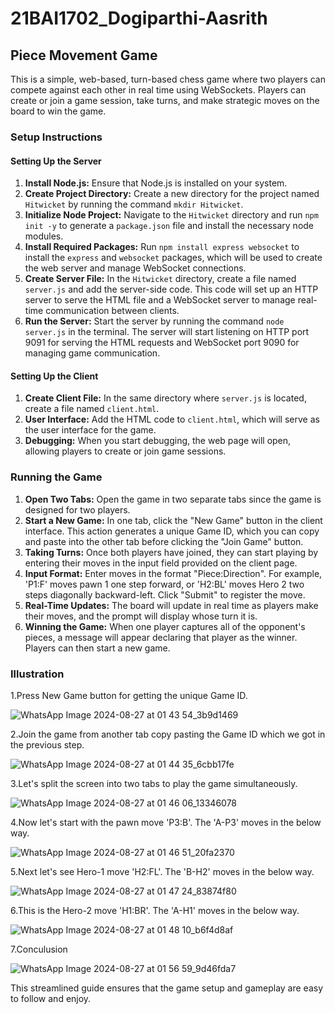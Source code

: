 # 21BAI1702_Dogiparthi-Aasrith

## Piece Movement Game

This is a simple, web-based, turn-based chess game where two players can compete against each other in real time using WebSockets. Players can create or join a game session, take turns, and make strategic moves on the board to win the game.

### Setup Instructions

#### Setting Up the Server

1. **Install Node.js:** Ensure that Node.js is installed on your system.
2. **Create Project Directory:** Create a new directory for the project named `Hitwicket` by running the command `mkdir Hitwicket`.
3. **Initialize Node Project:** Navigate to the `Hitwicket` directory and run `npm init -y` to generate a `package.json` file and install the necessary node modules.
4. **Install Required Packages:** Run `npm install express websocket` to install the `express` and `websocket` packages, which will be used to create the web server and manage WebSocket connections.
5. **Create Server File:** In the `Hitwicket` directory, create a file named `server.js` and add the server-side code. This code will set up an HTTP server to serve the HTML file and a WebSocket server to manage real-time communication between clients.
6. **Run the Server:** Start the server by running the command `node server.js` in the terminal. The server will start listening on HTTP port 9091 for serving the HTML requests and WebSocket port 9090 for managing game communication.

#### Setting Up the Client

1. **Create Client File:** In the same directory where `server.js` is located, create a file named `client.html`.
2. **User Interface:** Add the HTML code to `client.html`, which will serve as the user interface for the game.
3. **Debugging:** When you start debugging, the web page will open, allowing players to create or join game sessions.

### Running the Game

1. **Open Two Tabs:** Open the game in two separate tabs since the game is designed for two players.
2. **Start a New Game:** In one tab, click the "New Game" button in the client interface. This action generates a unique Game ID, which you can copy and paste into the other tab before clicking the "Join Game" button.
3. **Taking Turns:** Once both players have joined, they can start playing by entering their moves in the input field provided on the client page.
4. **Input Format:** Enter moves in the format "Piece:Direction". For example, 'P1:F' moves pawn 1 one step forward, or 'H2:BL' moves Hero 2 two steps diagonally backward-left. Click "Submit" to register the move.
5. **Real-Time Updates:** The board will update in real time as players make their moves, and the prompt will display whose turn it is.
6. **Winning the Game:** When one player captures all of the opponent's pieces, a message will appear declaring that player as the winner. Players can then start a new game.

### Illustration
1.Press New Game button for getting the unique Game ID.

![WhatsApp Image 2024-08-27 at 01 43 54_3b9d1469](https://github.com/user-attachments/assets/dc48ef0f-231d-4d21-a5de-e7e31b789daf)

2.Join the game from another tab copy pasting the Game ID which we got in the previous step.

![WhatsApp Image 2024-08-27 at 01 44 35_6cbb17fe](https://github.com/user-attachments/assets/97e65d25-cb73-4879-bb03-cbba52eb3dd1)

3.Let's split the screen into two tabs to play the game simultaneously.

![WhatsApp Image 2024-08-27 at 01 46 06_13346078](https://github.com/user-attachments/assets/ece325a7-3ff8-41fd-b56f-4a95f344572e)

4.Now let's start with the pawn move 'P3:B'. The 'A-P3' moves in the below way.

![WhatsApp Image 2024-08-27 at 01 46 51_20fa2370](https://github.com/user-attachments/assets/0c91be7d-669c-4407-9dfc-60d1080f8d12)

5.Next let's see Hero-1 move 'H2:FL'. The 'B-H2' moves in the below way.

![WhatsApp Image 2024-08-27 at 01 47 24_83874f80](https://github.com/user-attachments/assets/d57976ed-b255-4199-a2ab-1e3194882cb9)

6.This is the Hero-2 move 'H1:BR'. The 'A-H1' moves in the below way.

![WhatsApp Image 2024-08-27 at 01 48 10_b6f4d8af](https://github.com/user-attachments/assets/5df6ffd6-238f-4db4-9dcf-855b43bdea6e)

7.Conculusion

![WhatsApp Image 2024-08-27 at 01 56 59_9d46fda7](https://github.com/user-attachments/assets/1f205afb-47b1-475c-b88d-cd228643ac10)

This streamlined guide ensures that the game setup and gameplay are easy to follow and enjoy.
